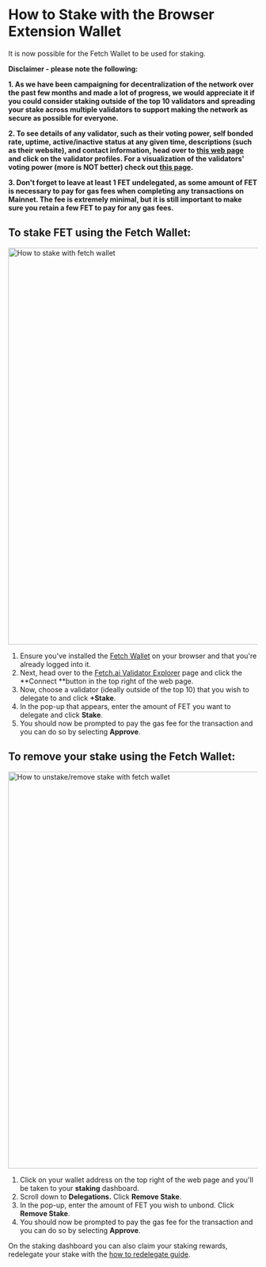 


# How to Stake with the Browser Extension Wallet

It is now possible for the Fetch Wallet to be used for staking.

**Disclaimer - please note the following:**



**1. As we have been campaigning for decentralization of the network over the past few months and made a lot of progress, we would appreciate it if you could consider staking outside of the top 10 validators and spreading your stake across multiple validators to support making the network as secure as possible for everyone.**

**2. To see details of any validator, such as their voting power, self bonded rate, uptime, active/inactive status at any given time, descriptions (such as their website), and contact information, head over to [this web page](https://bit.ly/32fv1d9) and click on the validator profiles. For a visualization of the validators' voting power (more is NOT better) check out [this page](https://bit.ly/3CGe889).**

**3. Don't forget to leave at least 1 FET undelegated, as some amount of FET is necessary to pay for gas fees when completing any transactions on Mainnet. The fee is extremely minimal, but it is still important to make sure you retain a few FET to pay for any gas fees.**


## To stake FET using the Fetch Wallet:


<img src="../../images/staking_browser_extension_wallet.png" alt="How to stake with fetch wallet" class="center" style="display: block; margin-left: auto; margin-right: auto;width:800px;">

1. Ensure you've installed the [Fetch Wallet](https://bit.ly/3CuiHSO) on your browser and that you're already logged into it.
2. Next, head over to the [Fetch.ai Validator Explorer](https://bit.ly/3CuYXP1) page and click the **Connect **button in the top right of the web page.
3. Now, choose a validator (ideally outside of the top 10) that you wish to delegate to and click **+Stake**.
4. In the pop-up that appears, enter the amount of FET you want to delegate and click **Stake**.
5. You should now be prompted to pay the gas fee for the transaction and you can do so by selecting **Approve**.


## To remove your stake using the Fetch Wallet:

<img src="../../images/unstake_browser_extension_wallet.png" alt="How to unstake/remove stake with fetch wallet" class="center" style="display: block; margin-left: auto; margin-right: auto;width:800px;">


1. Click on your wallet address on the top right of the web page and you'll be taken to your **staking** dashboard.
2. Scroll down to **Delegations.**
  Click **Remove Stake**.
3. In the pop-up, enter the amount of FET you wish to unbond.
  Click **Remove Stake**.
4. You should now be prompted to pay the gas fee for the transaction and you can do so by selecting **Approve**.

On the staking dashboard you can also claim your staking rewards, redelegate your stake with the [how to redelegate guide](./redelegate-for-decentralization.md).
